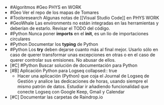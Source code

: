 - #Algoritmos #Geo PHYS en WORK
- #Geo Ver el repo de los mapas de Tomares
- #Toolsresearch Algunas notas de [[Visual Studio Code]] en PHYS WORK
- #GeoWhale Las environments no están integradas en las herramientas y deberían de estarlo. Revisar el TODO del código.
- #Python Nunca poner **imports** en el **__init__**, es un lío de importaciones circulares
- #Python Documentar los **typing** de Python
- #Python Los **try** deben dejarse cuanto más al final mejor. Usarlo sólo en caso de querer transformar unas excepciones en otras o en el caso de querer controlar sus emisiones. No abusar de ellos.
- [#C] #Python Buscar solución de documentación para Python
- [#B] Aplicación Python para Logseq
  collapsed:: true
  - Hacer una aplicación (Python) que coja el Journal de Logseq de Gestión y analice las dedicaciones de horas, usando siempre el mismo patrón de datos. Estudiar ir añadiendo funcionalidad que conecte Logseq con Google Keep, Gmail y Calendar
- [#C] Documentar las carpetas de Raindrop.io
